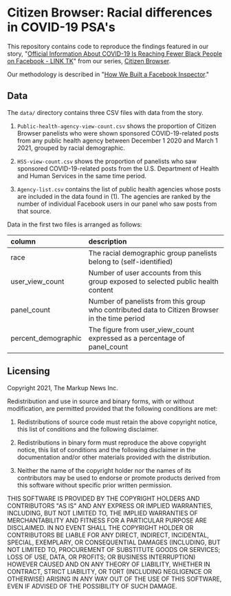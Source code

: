 # Citizen Browser: Racial differences in COVID-19 PSA's

This repository contains code to reproduce the findings featured in our story, "[Official Information About COVID-19 Is Reaching Fewer Black People on Facebook - LINK TK](https://themarkup.org/citizen-browser/)" from our series, [Citizen Browser](https://themarkup.org/citizen-browser/).

Our methodology is described in "[How We Built a Facebook Inspector](https://themarkup.org/citizen-browser/2021/01/05/how-we-built-a-facebook-inspector)."

## Data
The `data/` directory contains three CSV files with data from the story.

1. `Public-health-agency-view-count.csv` shows the proportion of Citizen Browser panelists who were shown sponsored COVID-19-related posts from any public health agency between December 1 2020 and March 1 2021, grouped by racial demographic. 

2. `HSS-view-count.csv` shows the proportion of panelists who saw sponsored COVID-19-related posts from the U.S. Department of Health and Human Services in the same time period.

3. `Agency-list.csv` contains the list of public health agencies whose posts are included in the data found in (1). The agencies are ranked by the number of individual Facebook users in our panel who saw posts from that source.

 Data in the first two files is arranged as follows:

| column              | description                                                                                     |
|:--------------------|:-----------------------------------------------------------------------------------------------|
| race                | The racial demographic group panelists belong to (self-identified)                             |
| user_view_count     | Number of user accounts from this group exposed to selected public health content              |
| panel_count         | Number of panelists from this group who contributed data to Citizen Browser in the time period |
| percent_demographic | The figure from user_view_count expressed as a percentage of panel_count                       |

## Licensing
Copyright 2021, The Markup News Inc.

Redistribution and use in source and binary forms, with or without modification, are permitted provided that the following conditions are met:

1. Redistributions of source code must retain the above copyright notice, this list of conditions and the following disclaimer.

2. Redistributions in binary form must reproduce the above copyright notice, this list of conditions and the following disclaimer in the documentation and/or other materials provided with the distribution.

3. Neither the name of the copyright holder nor the names of its contributors may be used to endorse or promote products derived from this software without specific prior written permission.

THIS SOFTWARE IS PROVIDED BY THE COPYRIGHT HOLDERS AND CONTRIBUTORS "AS IS" AND ANY EXPRESS OR IMPLIED WARRANTIES, INCLUDING, BUT NOT LIMITED TO, THE IMPLIED WARRANTIES OF MERCHANTABILITY AND FITNESS FOR A PARTICULAR PURPOSE ARE DISCLAIMED. IN NO EVENT SHALL THE COPYRIGHT HOLDER OR CONTRIBUTORS BE LIABLE FOR ANY DIRECT, INDIRECT, INCIDENTAL, SPECIAL, EXEMPLARY, OR CONSEQUENTIAL DAMAGES (INCLUDING, BUT NOT LIMITED TO, PROCUREMENT OF SUBSTITUTE GOODS OR SERVICES; LOSS OF USE, DATA, OR PROFITS; OR BUSINESS INTERRUPTION) HOWEVER CAUSED AND ON ANY THEORY OF LIABILITY, WHETHER IN CONTRACT, STRICT LIABILITY, OR TORT (INCLUDING NEGLIGENCE OR OTHERWISE) ARISING IN ANY WAY OUT OF THE USE OF THIS SOFTWARE, EVEN IF ADVISED OF THE POSSIBILITY OF SUCH DAMAGE.
